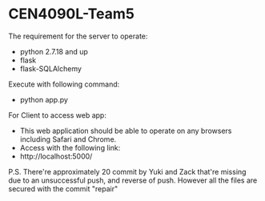# CEN4090L-Team5
The requirement for the server to operate:
- python 2.7.18 and up
- flask
- flask-SQLAlchemy

Execute with following command:
- python app.py
 
For Client to access web app:
- This web application should be able to operate on any browsers including Safari and Chrome.
- Access with the following link:
- http://localhost:5000/

P.S. There're approximately 20 commit by Yuki and Zack that're missing due to an unsuccessful
push, and reverse of push. However all the files are secured with the commit "repair"
